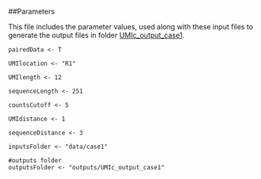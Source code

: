 ##Parameters

This file includes the parameter values, used along with these input files to generate the output files in folder [UMIc_output_case1](https://github.com/BiodataAnalysisGroup/UMIc/tree/master/outputs/UMIc_output_case1).

```
pairedData <- T

UMIlocation <- "R1"

UMIlength <- 12

sequenceLength <- 251

countsCutoff <- 5

UMIdistance <- 1

sequenceDistance <- 3

inputsFolder <- "data/case1"

#outputs folder
outputsFolder <- "outputs/UMIc_output_case1"
```
